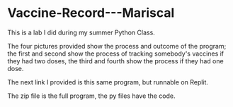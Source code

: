 # Vaccine-Record---Mariscal

This is a lab I did during my summer Python Class.

The four pictures provided show the process and outcome of the program; the first and second show the process of tracking somebody's vaccines if they had two doses, the third and fourth show the process if they had one dose.

The next link I provided is this same program, but runnable on Replit. 

The zip file is the full program, the py files have the code.
